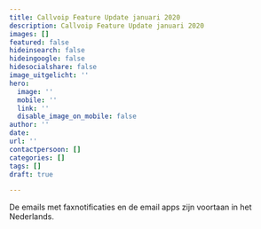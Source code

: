```yaml
---
title: Callvoip Feature Update januari 2020
description: Callvoip Feature Update januari 2020
images: []
featured: false
hideinsearch: false
hideingoogle: false
hidesocialshare: false
image_uitgelicht: ''
hero:
  image: ''
  mobile: ''
  link: ''
  disable_image_on_mobile: false
author: ''
date: 
url: ''
contactpersoon: []
categories: []
tags: []
draft: true

---
```

De emails met faxnotificaties en de email apps zijn voortaan in het Nederlands.